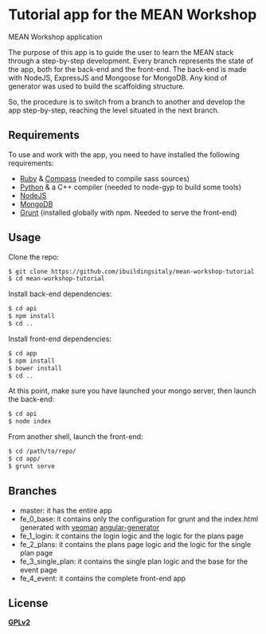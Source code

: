 Tutorial app for the MEAN Workshop
=======
MEAN Workshop application

The purpose of this app is to guide the user to learn the MEAN stack through a step-by-step development.
Every branch represents the state of the app, both for the back-end and the front-end.
The back-end is made with NodeJS, ExpressJS and Mongoose for MongoDB.
Any kind of generator was used to build the scaffolding structure.

So, the procedure is to switch from a branch to another and develop the app step-by-step, reaching the level situated in the next branch.

## Requirements
To use and work with the app, you need to have installed the following requirements:

 - [Ruby](https://www.ruby-lang.org) & [Compass](https://rubygems.org/gems/compass) (needed to compile sass sources)
 - [Python](https://www.python.org/) & a C++ compiler (needed to node-gyp to build some tools)
 - [NodeJS](http://nodejs.org/)
 - [MongoDB](http://www.mongodb.org/)
 - [Grunt](http://gruntjs.com/) (installed globally with npm. Needed to serve the front-end)

## Usage
Clone the repo:

```bash
$ git clone https://github.com/ibuildingsitaly/mean-workshop-tutorial
$ cd mean-workshop-tutorial
```

Install back-end dependencies:

```bash
$ cd api
$ npm install
$ cd ..
```

Install front-end dependencies:

```bash
$ cd app
$ npm install
$ bower install
$ cd ..
```

At this point, make sure you have launched your mongo server, then launch the back-end:

```bash
$ cd api
$ node index
```

From another shell, launch the front-end:

```bash
$ cd /path/to/repo/
$ cd app/
$ grunt serve
```

## Branches
 - master: it has the entire app
 - fe_0_base: it contains only the configuration for grunt and the index.html generated with [yeoman](http://yeoman.io/) [angular-generator](https://github.com/yeoman/generator-angular)
 - fe_1_login: it contains the login logic and the logic for the plans page
 - fe_2_plans: it contains the plans page logic and the logic for the single plan page
 - fe_3_single_plan: it contains the single plan logic and the base for the event page
 - fe_4_event: it contains the complete front-end app

## License
[**GPLv2**](https://github.com/ibuildingsitaly/mean-workshop-tutorial/LICENSE)